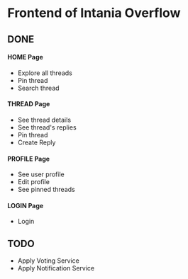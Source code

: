 # Frontend of Intania Overflow

## DONE

#### HOME Page
- Explore all threads
- Pin thread
- Search thread

#### THREAD Page
- See thread details
- See thread's replies
- Pin thread
- Create Reply

#### PROFILE Page
- See user profile
- Edit profile
- See pinned threads

#### LOGIN Page
- Login

## TODO
- Apply Voting Service
- Apply Notification Service
